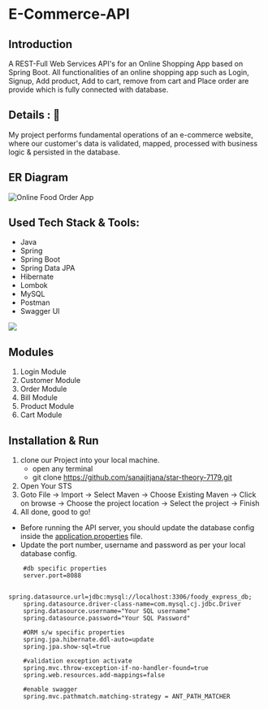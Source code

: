 # E-Commerce-API

## Introduction
A REST-Full Web Services API's for an Online Shopping App based on Spring Boot. All functionalities of an online shopping app such as Login, Signup, Add product, Add to cart, remove from cart and Place order are provide which is fully connected with database.

## Details : 🔭
My project performs fundamental operations of an e-commerce website, where our customer's data is validated, mapped, processed with business logic & persisted in the database.

## ER Diagram
![Online Food Order App](https://user-images.githubusercontent.com/76105799/204780173-c8ff9d18-53e5-4f13-b58f-53fd9e1e3ddf.png)

## Used Tech Stack & Tools:

- Java
- Spring
- Spring Boot
- Spring Data JPA
- Hibernate
- Lombok
- MySQL
- Postman
- Swagger UI

[![](https://skillicons.dev/icons?i=java,spring,hibernate,mysql,git,github)]()

## Modules
1. Login Module
2. Customer Module
3. Order Module
4. Bill Module
5. Product Module
6. Cart Module

## Installation & Run

1. clone our Project into your local machine.
      - open any terminal
      - git clone https://github.com/sanajitjana/star-theory-7179.git
2. Open Your STS
3. Goto File -> Import -> Select Maven -> Choose Existing Maven -> Click on browse -> Choose the project location -> Select the project -> Finish
4. All done, good to go!

* Before running the API server, you should update the database config inside the [application.properties](https://github.com/sanajitjana/star-theory-7179/blob/master/FoodyExpress/src/main/resources/application.properties) file. 
* Update the port number, username and password as per your local database config.

```
    #db specific properties
    server.port=8088
    
    spring.datasource.url=jdbc:mysql://localhost:3306/foody_express_db;
    spring.datasource.driver-class-name=com.mysql.cj.jdbc.Driver
    spring.datasource.username="Your SQL username"
    spring.datasource.password="Your SQL Password"
    
    #ORM s/w specific properties
    spring.jpa.hibernate.ddl-auto=update
    spring.jpa.show-sql=true
    
    #validation exception activate
    spring.mvc.throw-exception-if-no-handler-found=true
    spring.web.resources.add-mappings=false
    
    #enable swagger
    spring.mvc.pathmatch.matching-strategy = ANT_PATH_MATCHER

```
